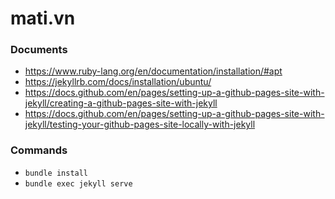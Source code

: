 # mati.vn

### Documents

- https://www.ruby-lang.org/en/documentation/installation/#apt
- https://jekyllrb.com/docs/installation/ubuntu/
- https://docs.github.com/en/pages/setting-up-a-github-pages-site-with-jekyll/creating-a-github-pages-site-with-jekyll
- https://docs.github.com/en/pages/setting-up-a-github-pages-site-with-jekyll/testing-your-github-pages-site-locally-with-jekyll

### Commands

- `bundle install`
- `bundle exec jekyll serve`